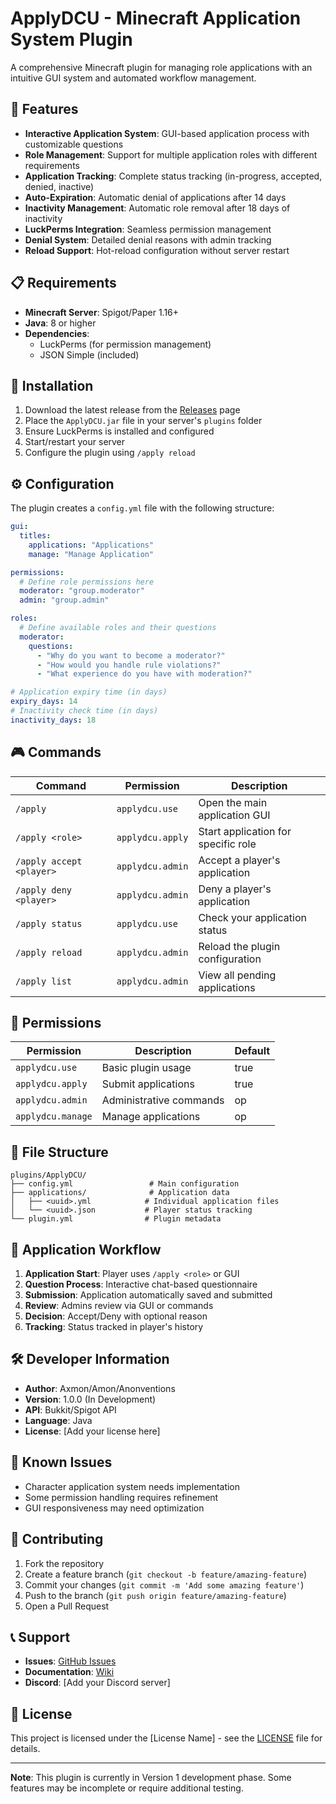 # ApplyDCU - Minecraft Application System Plugin

A comprehensive Minecraft plugin for managing role applications with an intuitive GUI system and automated workflow management.

## 🌟 Features

- **Interactive Application System**: GUI-based application process with customizable questions
- **Role Management**: Support for multiple application roles with different requirements
- **Application Tracking**: Complete status tracking (in-progress, accepted, denied, inactive)
- **Auto-Expiration**: Automatic denial of applications after 14 days
- **Inactivity Management**: Automatic role removal after 18 days of inactivity
- **LuckPerms Integration**: Seamless permission management
- **Denial System**: Detailed denial reasons with admin tracking
- **Reload Support**: Hot-reload configuration without server restart

## 📋 Requirements

- **Minecraft Server**: Spigot/Paper 1.16+
- **Java**: 8 or higher
- **Dependencies**: 
  - LuckPerms (for permission management)
  - JSON Simple (included)

## 🚀 Installation

1. Download the latest release from the [Releases](../../releases) page
2. Place the `ApplyDCU.jar` file in your server's `plugins` folder
3. Ensure LuckPerms is installed and configured
4. Start/restart your server
5. Configure the plugin using `/apply reload`

## ⚙️ Configuration

The plugin creates a `config.yml` file with the following structure:

```yaml
gui:
  titles:
    applications: "Applications"
    manage: "Manage Application"

permissions:
  # Define role permissions here
  moderator: "group.moderator"
  admin: "group.admin"

roles:
  # Define available roles and their questions
  moderator:
    questions:
      - "Why do you want to become a moderator?"
      - "How would you handle rule violations?"
      - "What experience do you have with moderation?"

# Application expiry time (in days)
expiry_days: 14
# Inactivity check time (in days)  
inactivity_days: 18
```

## 🎮 Commands

| Command | Permission | Description |
|---------|------------|-------------|
| `/apply` | `applydcu.use` | Open the main application GUI |
| `/apply <role>` | `applydcu.apply` | Start application for specific role |
| `/apply accept <player>` | `applydcu.admin` | Accept a player's application |
| `/apply deny <player>` | `applydcu.admin` | Deny a player's application |
| `/apply status` | `applydcu.use` | Check your application status |
| `/apply reload` | `applydcu.admin` | Reload the plugin configuration |
| `/apply list` | `applydcu.admin` | View all pending applications |

## 🔧 Permissions

| Permission | Description | Default |
|------------|-------------|---------|
| `applydcu.use` | Basic plugin usage | true |
| `applydcu.apply` | Submit applications | true |
| `applydcu.admin` | Administrative commands | op |
| `applydcu.manage` | Manage applications | op |

## 📁 File Structure

```
plugins/ApplyDCU/
├── config.yml                 # Main configuration
├── applications/              # Application data
│   ├── <uuid>.yml            # Individual application files
│   └── <uuid>.json           # Player status tracking
└── plugin.yml                # Plugin metadata
```

## 🔄 Application Workflow

1. **Application Start**: Player uses `/apply <role>` or GUI
2. **Question Process**: Interactive chat-based questionnaire
3. **Submission**: Application automatically saved and submitted
4. **Review**: Admins review via GUI or commands
5. **Decision**: Accept/Deny with optional reason
6. **Tracking**: Status tracked in player's history

## 🛠️ Developer Information

- **Author**: Axmon/Amon/Anonventions
- **Version**: 1.0.0 (In Development)
- **API**: Bukkit/Spigot API
- **Language**: Java
- **License**: [Add your license here]

## 🐛 Known Issues

- Character application system needs implementation
- Some permission handling requires refinement
- GUI responsiveness may need optimization

## 🤝 Contributing

1. Fork the repository
2. Create a feature branch (`git checkout -b feature/amazing-feature`)
3. Commit your changes (`git commit -m 'Add some amazing feature'`)
4. Push to the branch (`git push origin feature/amazing-feature`)
5. Open a Pull Request

## 📞 Support

- **Issues**: [GitHub Issues](../../issues)
- **Documentation**: [Wiki](../../wiki)
- **Discord**: [Add your Discord server]

## 📜 License

This project is licensed under the [License Name] - see the [LICENSE](LICENSE) file for details.

---

**Note**: This plugin is currently in Version 1 development phase. Some features may be incomplete or require additional testing.

